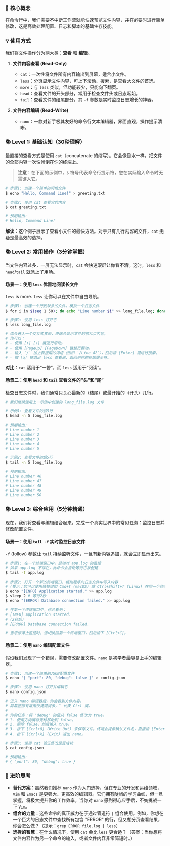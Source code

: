 ### 🎯 核心概念

在命令行中，我们需要不中断工作流就能快速预览文件内容，并在必要时进行简单修改，这是高效处理配置、日志和脚本的基础生存技能。

### 💡 使用方式

我们将文件操作分为两大类：**查看** 和 **编辑**。

1.  **文件内容查看 (Read-Only)**
    *   `cat`：一次性将文件所有内容输出到屏幕，适合小文件。
    *   `less`：分页显示文件内容，可上下滚动、搜索，是查看大文件的首选。
    *   `more`：与 `less` 类似，但功能较少，只能向下翻页。
    *   `head`：查看文件的开头部分，常用于检查文件头或日志起始。
    *   `tail`：查看文件的结尾部分，其 `-f` 参数是实时监控日志增长的神器。

2.  **文件内容编辑 (Read-Write)**
    *   `nano`：一款对新手极其友好的命令行文本编辑器，界面直观，操作提示清晰。

### 📚 Level 1: 基础认知（30秒理解）

最直接的查看方式是使用 `cat`（concatenate 的缩写）。它会像倒水一样，把文件的全部内容一次性倾倒在你的终端上。

> **注意**：在下面的示例中，`$` 符号代表命令行提示符，您在实际输入命令时无需键入它。

```bash
# 步骤1: 创建一个简单的问候文件
$ echo "Hello, Command Line!" > greeting.txt

# 步骤2: 使用 cat 查看它的内容
$ cat greeting.txt

# 预期输出:
# Hello, Command Line!
```

**解读**：这个例子展示了查看小文件的最快方法。对于只有几行内容的文件，`cat` 无疑是最高效的选择。

### 📚 Level 2: 常用操作（3分钟掌握）

当文件内容过多，一屏无法显示时，`cat` 会快速滚屏让你看不清。这时，`less` 和 `head`/`tail` 就派上了用场。

#### 场景一：使用 `less` 优雅地阅读长文件

`less` is more. `less` 让你可以在文件中自由导航。

```bash
# 步骤1: 创建一个行数较多的文件，模拟一个日志文件
$ for i in $(seq 1 50); do echo "Line number $i" >> long_file.log; done

# 步骤2: 使用 less 打开它
$ less long_file.log

# 你会进入一个交互式界面，终端会显示文件的前几页内容。
# 你可以：
# - 使用 [↑] [↓] 键逐行滚动。
# - 使用 [PageUp] [PageDown] 键整页翻动。
# - 输入 `/` 加上要搜索的词语（例如 `/Line 42`），然后按 [Enter] 键进行搜索。
# - 按 [q] 键退出 less 查看器，返回到你的终端提示符。
```

**对比**：`cat` 适用于“一瞥”，而 `less` 适用于“阅读”。

#### 场景二：使用 `head` 和 `tail` 查看文件的“头”和“尾”

检查日志文件时，我们通常只关心最新的（结尾）或最开始的（开头）几行。

```bash
# 我们继续使用上一示例中创建的 long_file.log 文件

# 示例1: 查看文件的前5行
$ head -n 5 long_file.log

# 预期输出:
# Line number 1
# Line number 2
# Line number 3
# Line number 4
# Line number 5

# 示例2: 查看文件的后5行
$ tail -n 5 long_file.log

# 预期输出:
# Line number 46
# Line number 47
# Line number 48
# Line number 49
# Line number 50
```

### 📚 Level 3: 综合应用（5分钟精通）

现在，我们将查看与编辑结合起来，完成一个真实世界中的常见任务：监控日志并修改配置文件。

#### 场景一：使用 `tail -f` 实时监控日志文件

`-f` (follow) 参数让 `tail` 持续监听文件，一旦有新内容追加，就会立即显示出来。

```bash
# 步骤1: 在一个终端窗口中，启动对 app.log 的监控
# 如果 app.log 不存在，此命令会自动等待它被创建
$ tail -f app.log

# 步骤2: 打开一个新的终端窗口，模拟程序向日志文件中写入内容
# (提示：您可以使用快捷键如 Cmd+T (macOS) 或 Ctrl+Shift+T (Linux) 在同一个终端程序中创建新标签页，方便切换。)
$ echo "[INFO] Application started." >> app.log
$ sleep 2 # 等待2秒
$ echo "[ERROR] Database connection failed." >> app.log

# 在第一个终端窗口中，你会看到：
# [INFO] Application started.
# (2秒后)
# [ERROR] Database connection failed.

# 当您想停止监控时，请切换回第一个终端窗口，然后按下 [Ctrl+C]。
```

#### 场景二：使用 `nano` 编辑配置文件

假设我们发现了一个错误，需要修改配置文件。`nano` 是初学者最容易上手的编辑器。

```bash
# 步骤1: 创建一个简单的JSON配置文件
$ echo '{ "port": 80, "debug": false }' > config.json

# 步骤2: 使用 nano 打开并编辑它
$ nano config.json

# 进入 nano 编辑器后，你会看到文件内容。
# 屏幕底部有常用快捷键提示，^ 代表 Ctrl 键。
#
# 你的任务：将 "debug" 的值从 false 修改为 true。
# 1. 使用方向键将光标移动到 false。
# 2. 删除 false，然后输入 true。
# 3. 按下 [Ctrl+O] (Write Out) 来保存文件。终端会提示确认文件名，直接按 [Enter] 即可。
# 4. 按下 [Ctrl+X] (Exit) 退出 nano。

# 步骤3: 使用 cat 验证修改是否成功
$ cat config.json

# 预期输出:
# { "port": 80, "debug": true }
```

### 🧠 进阶思考

*   **替代方案**：虽然我们推荐 `nano` 作为入门选择，但在专业的开发和运维领域，`Vim` 和 `Emacs` 是更强大、更高效的编辑器。它们拥有陡峭的学习曲线，但一旦掌握，将极大提升你的工作效率。当你对 `nano` 感到得心应手后，不妨挑战一下 `Vim`。
*   **组合的力量**：这些命令的真正威力在于通过管道符 `|` 组合使用。例如，你想在一个巨大的日志文件中查找所有包含 "ERROR" 的行，但又想分页查看结果，你会怎么做？（提示：`grep ERROR file.log | less`）
*   **选择的智慧**：在什么情况下，使用 `cat` 会比 `less` 更合适？（答案：当你想将文件内容作为另一个命令的输入，或者文件内容非常简短时。）